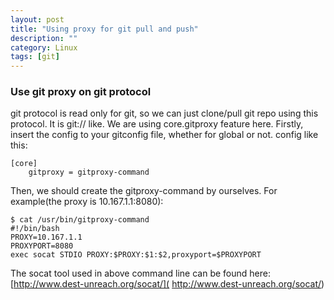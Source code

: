 ```yaml
---
layout: post
title: "Using proxy for git pull and push"
description: ""
category: Linux
tags: [git]
---
```


### Use git proxy on git protocol ##
git protocol is read only for git, so we can just clone/pull
git repo using this protocol. It is git:// like.
We are using core.gitproxy feature here.
Firstly, insert the config to your gitconfig file, whether for
global or not. config like this:

	[core]
		gitproxy = gitproxy-command

Then, we should create the gitproxy-command by ourselves.
For example(the proxy is 10.167.1.1:8080):

	$ cat /usr/bin/gitproxy-command
	#!/bin/bash
	PROXY=10.167.1.1
	PROXYPORT=8080
	exec socat STDIO PROXY:$PROXY:$1:$2,proxyport=$PROXYPORT

The socat tool used in above command line can be found here:[http://www.dest-unreach.org/socat/]( http://www.dest-unreach.org/socat/)
